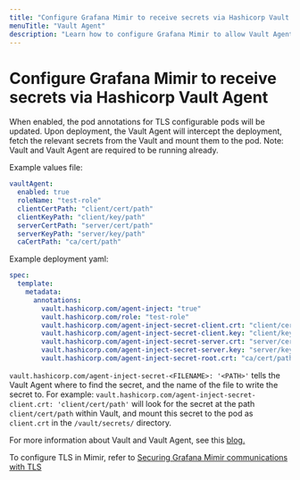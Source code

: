 ```yaml
---
title: "Configure Grafana Mimir to receive secrets via Hashicorp Vault Agent"
menuTitle: "Vault Agent"
description: "Learn how to configure Grafana Mimir to allow Vault Agent to inject secrets into pods"
---
```


# Configure Grafana Mimir to receive secrets via Hashicorp Vault Agent

When enabled, the pod annotations for TLS configurable pods will be updated. Upon deployment, the Vault Agent will intercept the deployment, fetch the relevant secrets from the Vault and mount them to the pod. Note: Vault and Vault Agent are required to be running already.

Example values file:

```yaml
vaultAgent:
  enabled: true
  roleName: "test-role"
  clientCertPath: "client/cert/path"
  clientKeyPath: "client/key/path"
  serverCertPath: "server/cert/path"
  serverKeyPath: "server/key/path"
  caCertPath: "ca/cert/path"
```

Example deployment yaml:

```yaml
spec:
  template:
    metadata:
      annotations:
        vault.hashicorp.com/agent-inject: "true"
        vault.hashicorp.com/role: "test-role"
        vault.hashicorp.com/agent-inject-secret-client.crt: "client/cert/path"
        vault.hashicorp.com/agent-inject-secret-client.key: "client/key/path"
        vault.hashicorp.com/agent-inject-secret-server.crt: "server/cert/path"
        vault.hashicorp.com/agent-inject-secret-server.key: "server/key/path"
        vault.hashicorp.com/agent-inject-secret-root.crt: "ca/cert/path"
```

`vault.hashicorp.com/agent-inject-secret-<FILENAME>: '<PATH>'` tells the Vault Agent where to find the secret, and the name of the file to write the secret to. For example: `vault.hashicorp.com/agent-inject-secret-client.crt: 'client/cert/path'` will look for the secret at the path `client/cert/path` within Vault, and mount this secret to the pod as `client.crt` in the `/vault/secrets/` directory.

For more information about Vault and Vault Agent, see this [blog.](https://www.hashicorp.com/blog/injecting-vault-secrets-into-kubernetes-pods-via-a-sidecar)

To configure TLS in Mimir, refer to [Securing Grafana Mimir communications with TLS](/docs/mimir/v2.7.x/operators-guide/secure/securing-communications-with-tls.md)
